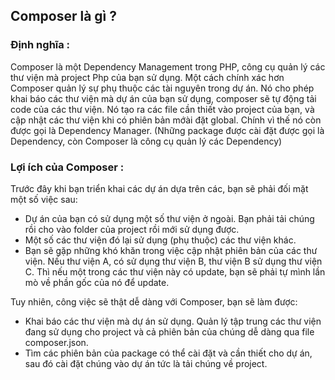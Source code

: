 ## Composer là gì ? 

### Định nghĩa :
Composer là một Dependency Management trong PHP, công cụ quản lý các thư viện mà project Php của bạn sử dụng. Một cách chính xác hơn Composer quản lý sự phụ thuộc các tài nguyên trong dự án. Nó cho phép khai báo các thư viện mà dự án của bạn sử dụng, composer sẽ tự động tải code của các thư viện. Nó tạo ra các file cần thiết vào project của bạn, và cập nhật các thư viện khi có phiên bản mớài đặt global. Chính vì thế nó còn được gọi là Dependency Manager. (Những package được cài đặt được gọi là Dependency, còn Composer là công cụ quản lý các Dependency)

### Lợi ích của Composer : 
Trước đây khi bạn triển khai các dự án dựa trên các, bạn sẽ phải đối mặt một số việc sau:
<ul>
<li>Dự án của bạn có sử dụng một số thư viện ở ngoài. Bạn phải tải chúng rồi cho vào folder của project rồi mới sử dụng được.
<li>Một số các thư viện đó lại sử dụng (phụ thuộc) các thư viện khác.
<li>Bạn sẽ gặp những khó khăn trong việc cập nhật phiên bản của các thư viện. Nếu thư viện A, có sử dụng thư viện B, thư viện B sử dụng thư viện C. Thì nếu một trong các thư viện này có update, bạn sẽ phải tự mình lần mò về phần gốc của nó để update.
</ul>
Tuy nhiên, công việc sẽ thật dễ dàng với Composer, bạn sẽ làm được:
<ul>
<li>Khai báo các thư viện mà dự án sử dụng. Quản lý tập trung các thư viện đang sử dụng cho project và cả phiên bản của chúng dễ dàng qua file composer.json.
<li>Tìm các phiên bản của package có thể cài đặt và cần thiết cho dự án, sau đó cài đặt chúng vào dự án tức là tải chúng về project.
</ul>